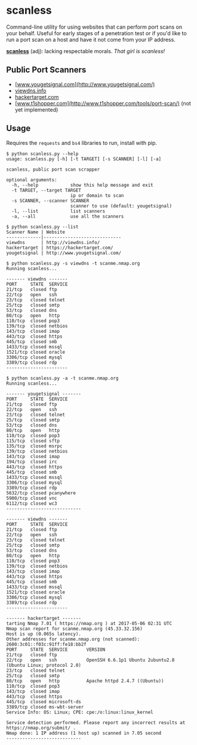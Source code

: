 # scanless

Command-line utility for using websites that can perform port scans on your behalf. Useful for early stages of a penetration test or if you'd like to run a port scan on a host and have it not come from your IP address.

[**scanless**](http://www.urbandictionary.com/define.php?term=scanless) (adj): lacking respectable morals. _That girl is scanless!_

## Public Port Scanners
* [www.yougetsignal.com](http://www.yougetsignal.com/)
* [viewdns.info](http://viewdns.info/)
* [hackertarget.com](https://hackertarget.com/nmap-online-port-scanner/)
* [www.t1shopper.com](http://www.t1shopper.com/tools/port-scan/) (not yet implemented)

## Usage
Requires the `requests` and `bs4` libraries to run, install with pip.
```
$ python scanless.py --help
usage: scanless.py [-h] [-t TARGET] [-s SCANNER] [-l] [-a]

scanless, public port scan scrapper

optional arguments:
  -h, --help            show this help message and exit
  -t TARGET, --target TARGET
                        ip or domain to scan
  -s SCANNER, --scanner SCANNER
                        scanner to use (default: yougetsignal)
  -l, --list            list scanners
  -a, --all             use all the scanners

$ python scanless.py --list
Scanner Name | Website
-------------|-----------------------------
viewdns      | http://viewdns.info/
hackertarget | https://hackertarget.com/
yougetsignal | http://www.yougetsignal.com/

$ python scanless.py -s viewdns -t scanme.nmap.org
Running scanless...

------- viewdns -------
PORT     STATE  SERVICE
21/tcp   closed ftp
22/tcp   open   ssh
23/tcp   closed telnet
25/tcp   closed smtp
53/tcp   closed dns
80/tcp   open   http
110/tcp  closed pop3
139/tcp  closed netbios
143/tcp  closed imap
443/tcp  closed https
445/tcp  closed smb
1433/tcp closed mssql
1521/tcp closed oracle
3306/tcp closed mysql
3389/tcp closed rdp
-----------------------

$ python scanless.py -a -t scanme.nmap.org
Running scanless...

------- yougetsignal -------
PORT     STATE  SERVICE
21/tcp   closed ftp
22/tcp   open   ssh
23/tcp   closed telnet
25/tcp   closed smtp
53/tcp   closed dns
80/tcp   open   http
110/tcp  closed pop3
115/tcp  closed sftp
135/tcp  closed msrpc
139/tcp  closed netbios
143/tcp  closed imap
194/tcp  closed irc
443/tcp  closed https
445/tcp  closed smb
1433/tcp closed mssql
3306/tcp closed mysql
3389/tcp closed rdp
5632/tcp closed pcanywhere
5900/tcp closed vnc
6112/tcp closed wc3
----------------------------

------- viewdns -------
PORT     STATE  SERVICE
21/tcp   closed ftp
22/tcp   open   ssh
23/tcp   closed telnet
25/tcp   closed smtp
53/tcp   closed dns
80/tcp   open   http
110/tcp  closed pop3
139/tcp  closed netbios
143/tcp  closed imap
443/tcp  closed https
445/tcp  closed smb
1433/tcp closed mssql
1521/tcp closed oracle
3306/tcp closed mysql
3389/tcp closed rdp
-----------------------

------- hackertarget -------
tarting Nmap 7.01 ( https://nmap.org ) at 2017-05-06 02:31 UTC
Nmap scan report for scanme.nmap.org (45.33.32.156)
Host is up (0.065s latency).
Other addresses for scanme.nmap.org (not scanned): 2600:3c01::f03c:91ff:fe18:bb2f
PORT     STATE  SERVICE       VERSION
21/tcp   closed ftp
22/tcp   open   ssh           OpenSSH 6.6.1p1 Ubuntu 2ubuntu2.8 (Ubuntu Linux; protocol 2.0)
23/tcp   closed telnet
25/tcp   closed smtp
80/tcp   open   http          Apache httpd 2.4.7 ((Ubuntu))
110/tcp  closed pop3
143/tcp  closed imap
443/tcp  closed https
445/tcp  closed microsoft-ds
3389/tcp closed ms-wbt-server
Service Info: OS: Linux; CPE: cpe:/o:linux:linux_kernel

Service detection performed. Please report any incorrect results at https://nmap.org/submit/ .
Nmap done: 1 IP address (1 host up) scanned in 7.05 second
----------------------------
```
